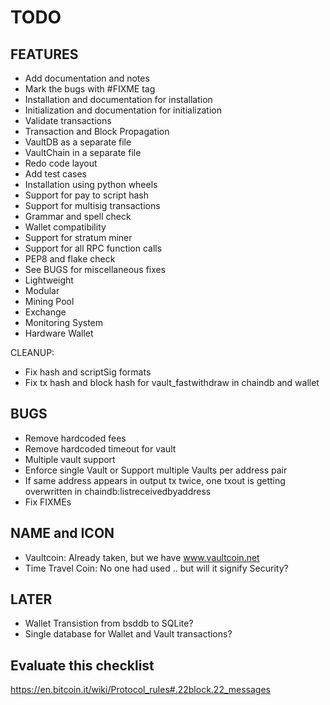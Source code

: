 TODO
====

FEATURES
--------
* Add documentation and notes
* Mark the bugs with #FIXME tag
* Installation and documentation for installation
* Initialization and documentation for initialization
* Validate transactions
* Transaction and Block Propagation
* VaultDB as a separate file
* VaultChain in a separate file
* Redo code layout
* Add test cases
* Installation using python wheels
* Support for pay to script hash
* Support for multisig transactions
* Grammar and spell check
* Wallet compatibility
* Support for stratum miner
* Support for all RPC function calls
* PEP8 and flake check
* See BUGS for miscellaneous fixes
* Lightweight
* Modular
* Mining Pool
* Exchange
* Monitoring System
* Hardware Wallet

CLEANUP:
* Fix hash and scriptSig formats
* Fix tx hash and block hash for vault_fastwithdraw in chaindb and wallet

BUGS
----
* Remove hardcoded fees
* Remove hardcoded timeout for vault
* Multiple vault support
* Enforce single Vault or Support multiple Vaults per address pair
* If same address appears in output tx twice, one txout is getting
  overwritten in chaindb:listreceivedbyaddress
* Fix FIXMEs

NAME and ICON
-------------
* Vaultcoin: Already taken, but we have www.vaultcoin.net
* Time Travel Coin: No one had used .. but will it signify Security?

LATER
-----
* Wallet Transistion from bsddb to SQLite?
* Single database for Wallet and Vault transactions?

Evaluate this checklist
-----------------------
https://en.bitcoin.it/wiki/Protocol_rules#.22block.22_messages
